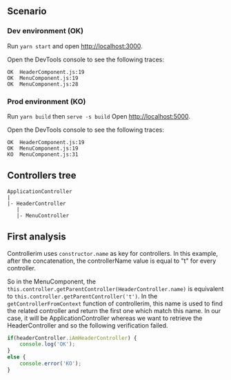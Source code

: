## Scenario

### Dev environment (OK)

Run `yarn start` and open [http://localhost:3000](http://localhost:3000).

Open the DevTools console to see the following traces:

```
OK  HeaderComponent.js:19
OK  MenuComponent.js:19
OK  MenuComponent.js:28
```

### Prod environment (KO)

Run `yarn build` then `serve -s build`
Open [http://localhost:5000](http://localhost:5000).

Open the DevTools console to see the following traces:

```
OK  HeaderComponent.js:19
OK  MenuComponent.js:19
KO  MenuComponent.js:31
```

## Controllers tree
```
ApplicationController
|
|- HeaderController
   |
   |- MenuController
```
## First analysis

Controllerim uses `constructor.name` as key for controllers.
In this example, after the concatenation, the controllerName value is equal to "t" for every controller.

So in the MenuComponent, the `this.controller.getParentController(HeaderController.name)` is equivalent to  `this.controller.getParentController('t')`.
In the `getControllerFromContext` function of controllerim, this name is used to find the related controller and return the first one which match this name.
In our case, it will be ApplicationController whereas we want to retrieve the HeaderController and so the following verification failed.

```js
if(headerController.iAmHeaderController) {
    console.log('OK');
}
else {
    console.error('KO');
}
```

